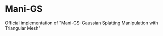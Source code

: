 # Mani-GS
Official implementation of "Mani-GS: Gaussian Splatting Manipulation with Triangular Mesh"
